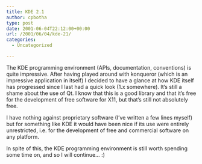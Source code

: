 ```yaml
---
title: KDE 2.1
author: cpbotha
type: post
date: 2001-06-04T22:12:00+00:00
url: /2001/06/04/kde-21/
categories:
  - Uncategorized

---
```

The KDE programming environment (APIs, documentation, conventions) is quite impressive. After having played around with konqueror (which is an impressive application in itself) I decided to have a glance at how KDE itself has progressed since I last had a quick look (1.x somewhere). It&#8217;s still a shame about the use of Qt. I know that this is a good library and that it&#8217;s free for the development of free software for X11, but that&#8217;s still not absolutely free.

I have nothing against proprietary software (I&#8217;ve written a few lines myself) but for something like KDE it would have been nice if its use were entirely unrestricted, i.e. for the development of free and commercial software on any platform.

In spite of this, the KDE programming environment is still worth spending some time on, and so I will continue&#8230; :)
